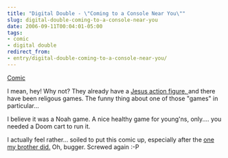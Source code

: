 ```yaml
---
title: "Digital Double - \"Coming to a Console Near You\""
slug: digital-double-coming-to-a-console-near-you
date: 2006-09-11T00:04:01-05:00
tags:
- comic
- digital double
redirect_from:
- entry/digital-double-coming-to-a-console-near-you/
---
```

[Comic](http://digitaldouble.smackjeeves.com/comics/61440/)

I mean, hey! Why not? They already have a [Jesus action figure, ](http://www.mcphee.com/items/10746.html) and there have been religous games. The funny thing about one of those "games" in particular...

I believe it was a Noah game. A nice healthy game for young'ns, only.... you needed a Doom cart to run it.

I actually feel rather... soiled to put this comic up, especially after the [one my brother did.](http://game-boyz.net/comic/20060911/) Oh, bugger. Screwed again :-P
